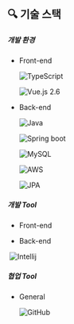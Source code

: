 ## 🔍 기술 스택

##### 개발 환경

- Front-end

  ![TypeScript](http://img.shields.io/badge/-TypeScript_4.1-3178C6?logo=TypeScript&logoColor=fff) 

  ![Vue.js 2.6](http://img.shields.io/badge/-Vue.js_2.6-47C08D?logo=vue.js&logoColor=fff) 

- Back-end

  ![Java](https://img.shields.io/badge/Java_11.0.1-ED8B00?logo=java&logoColor=white)  

  ![Spring boot](https://img.shields.io/badge/Spring_boot_2.4.4-6DB33F?&logo=spring&logoColor=white) 

  ![MySQL](https://img.shields.io/badge/MySQL_8.0.23-3A79A3?&logo=mysql&logoColor=white) 
  
  ![AWS](https://img.shields.io/badge/AWS-EC690E?&logo=amazon-aws&logoColor=white) 
  
  ![JPA](https://img.shields.io/badge/JPA-B4A981?&logo=hibernate&logoColor=white) 

##### 개발 Tool

- Front-end

- Back-end

​	   ![Intellij](https://img.shields.io/badge/Intellij_IDEA_2021.1-CD3F72?&logo=jetbrains&logoColor=white)

##### 협업 Tool

- General

  ![GitHub](https://img.shields.io/badge/GitHub-777777?&logo=github&logoColor=white) 
